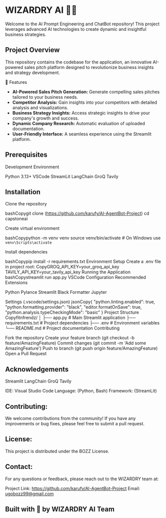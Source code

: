 # WIZARDRY AI 💪🤝
Welcome to the AI Prompt Engineering and ChatBot repository! This project leverages advanced AI technologies to create dynamic and insightful business strategies.

## Project Overview
This repository contains the codebase for the application, an innovative AI-powered sales pitch platform designed to revolutionize business insights and strategy development.

🚀 Features

- **AI-Powered Sales Pitch Generation:** Generate compelling sales pitches tailored to your business needs.
- **Competitor Analysis:** Gain insights into your competitors with detailed analysis and visualizations.
- **Business Strategy Insights:** Access strategic insights to drive your company's growth and success.
- **Dynamic Company Research:** Automatic evaluation of uploaded documentation. 
- **User-Friendly Interface:** A seamless experience using the Streamlit platform.

## Prerequisites
Development Environment

Python 3.13+
VSCode
StreamLit
LangChain
GroQ
Tavily

## Installation

Clone the repository

bashCopygit clone (https://github.com/karufy/AI-AgentBot-Project)
cd capstoneai

Create virtual environment

bashCopypython -m venv venv
source venv/bin/activate  # On Windows use `venv\Scripts\activate`

Install dependencies

bashCopypip install -r requirements.txt
Environment Setup
Create a .env file in project root:
CopyGROQ_API_KEY=your_groq_api_key
TAVILY_API_KEY=your_tavily_api_key
Running the Application
bashCopystreamlit run app.py
VSCode Configuration
Recommended Extensions

Python
Pylance
Streamlit
Black Formatter
Jupyter

Settings (.vscode/settings.json)
jsonCopy{
    "python.linting.enabled": true,
    "python.formatting.provider": "black",
    "editor.formatOnSave": true,
    "python.analysis.typeCheckingMode": "basic"
}
Project Structure
Copyfitnfrendz/
│
├── app.py             # Main Streamlit application
├── requirements.txt   # Project dependencies
├── .env              # Environment variables
└── README.md         # Project documentation
Contributing

Fork the repository
Create your feature branch (git checkout -b feature/AmazingFeature)
Commit changes (git commit -m 'Add some AmazingFeature')
Push to branch (git push origin feature/AmazingFeature)
Open a Pull Request

## Acknowledgements

Streamlit
LangChain
GroQ
Tavily


IDE: Visual Studio Code
Language: (Python, Bash)
Framework: (StreamLit)

## Contributing:

We welcome contributions from the community! If you have any improvements or bug fixes, please feel free to submit a pull request.

## License:

This project is distributed under the BOZZ License.   

## Contact:

For any questions or feedback, please reach out to the WIZARDRY team at:

Project Link: https://github.com/karufy/AI-AgentBot-Project
Email: ugobozz99@gmail.com

## Built with 💖 by WIZARDRY AI Team